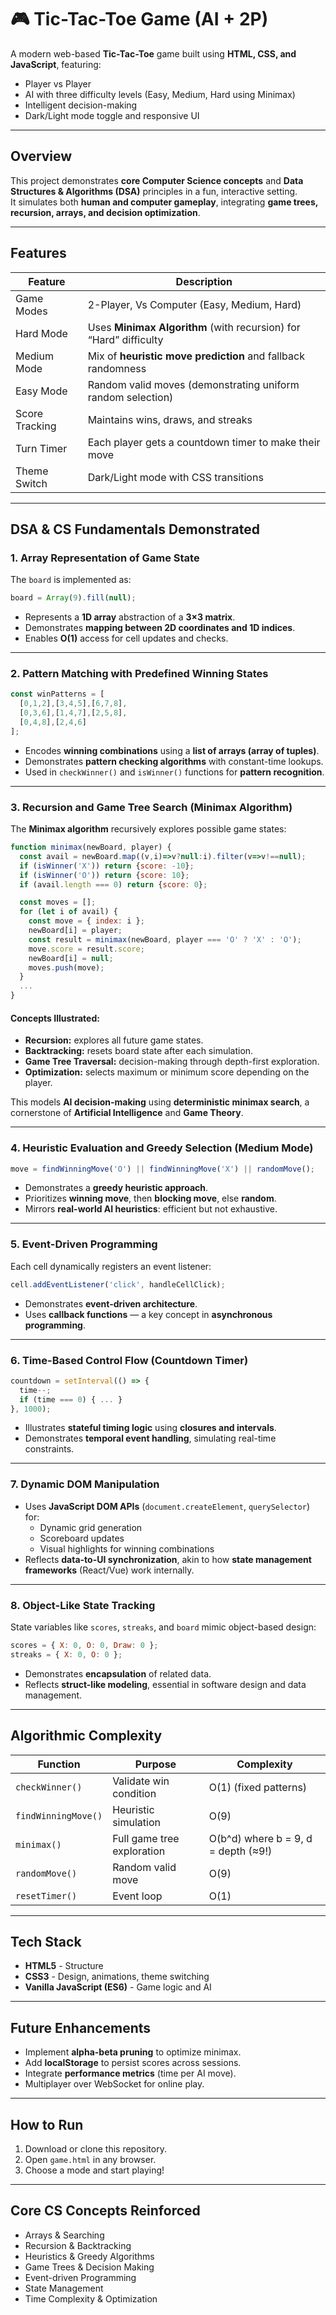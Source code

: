 # 🎮 Tic-Tac-Toe Game (AI + 2P)

A modern web-based **Tic-Tac-Toe** game built using **HTML, CSS, and JavaScript**, featuring:
- Player vs Player  
- AI with three difficulty levels (Easy, Medium, Hard using Minimax)  
- Intelligent decision-making  
- Dark/Light mode toggle and responsive UI  

---

## Overview

This project demonstrates **core Computer Science concepts** and **Data Structures & Algorithms (DSA)** principles in a fun, interactive setting.  
It simulates both **human and computer gameplay**, integrating **game trees, recursion, arrays, and decision optimization**.

---

## Features

| Feature           | Description                                                       |
|-------------------|-------------------------------------------------------------------|
| Game Modes        | 2-Player, Vs Computer (Easy, Medium, Hard)                        |
| Hard Mode         | Uses **Minimax Algorithm** (with recursion) for “Hard” difficulty |
| Medium Mode       | Mix of **heuristic move prediction** and fallback randomness      |
| Easy Mode         | Random valid moves (demonstrating uniform random selection)       |
| Score Tracking    | Maintains wins, draws, and streaks                                |
| Turn Timer        | Each player gets a countdown timer to make their move             |
| Theme Switch      | Dark/Light mode with CSS transitions                              |

---

## DSA & CS Fundamentals Demonstrated

### 1. **Array Representation of Game State**
The `board` is implemented as:
```js
board = Array(9).fill(null);
```
- Represents a **1D array** abstraction of a **3×3 matrix**.
- Demonstrates **mapping between 2D coordinates and 1D indices**.
- Enables **O(1)** access for cell updates and checks.

---

### 2. **Pattern Matching with Predefined Winning States**
```js
const winPatterns = [
  [0,1,2],[3,4,5],[6,7,8],
  [0,3,6],[1,4,7],[2,5,8],
  [0,4,8],[2,4,6]
];
```
- Encodes **winning combinations** using a **list of arrays (array of tuples)**.  
- Demonstrates **pattern checking algorithms** with constant-time lookups.  
- Used in `checkWinner()` and `isWinner()` functions for **pattern recognition**.

---

### 3. **Recursion and Game Tree Search (Minimax Algorithm)**

The **Minimax algorithm** recursively explores possible game states:
```js
function minimax(newBoard, player) {
  const avail = newBoard.map((v,i)=>v?null:i).filter(v=>v!==null);
  if (isWinner('X')) return {score: -10};
  if (isWinner('O')) return {score: 10};
  if (avail.length === 0) return {score: 0};

  const moves = [];
  for (let i of avail) {
    const move = { index: i };
    newBoard[i] = player;
    const result = minimax(newBoard, player === 'O' ? 'X' : 'O');
    move.score = result.score;
    newBoard[i] = null;
    moves.push(move);
  }
  ...
}
```
#### Concepts Illustrated:
- **Recursion:** explores all future game states.
- **Backtracking:** resets board state after each simulation.
- **Game Tree Traversal:** decision-making through depth-first exploration.
- **Optimization:** selects maximum or minimum score depending on the player.

This models **AI decision-making** using **deterministic minimax search**, a cornerstone of **Artificial Intelligence** and **Game Theory**.

---

### 4. **Heuristic Evaluation and Greedy Selection (Medium Mode)**

```js
move = findWinningMove('O') || findWinningMove('X') || randomMove();
```
- Demonstrates a **greedy heuristic approach**.
- Prioritizes **winning move**, then **blocking move**, else **random**.  
- Mirrors **real-world AI heuristics**: efficient but not exhaustive.

---

### 5. **Event-Driven Programming**
Each cell dynamically registers an event listener:
```js
cell.addEventListener('click', handleCellClick);
```
- Demonstrates **event-driven architecture**.  
- Uses **callback functions** — a key concept in **asynchronous programming**.

---

### 6. **Time-Based Control Flow (Countdown Timer)**
```js
countdown = setInterval(() => {
  time--;
  if (time === 0) { ... }
}, 1000);
```
- Illustrates **stateful timing logic** using **closures and intervals**.
- Demonstrates **temporal event handling**, simulating real-time constraints.

---

### 7. **Dynamic DOM Manipulation**
- Uses **JavaScript DOM APIs** (`document.createElement`, `querySelector`) for:
  - Dynamic grid generation
  - Scoreboard updates
  - Visual highlights for winning combinations  
- Reflects **data-to-UI synchronization**, akin to how **state management frameworks** (React/Vue) work internally.

---

### 8. **Object-Like State Tracking**
State variables like `scores`, `streaks`, and `board` mimic object-based design:
```js
scores = { X: 0, O: 0, Draw: 0 };
streaks = { X: 0, O: 0 };
```
- Demonstrates **encapsulation** of related data.
- Reflects **struct-like modeling**, essential in software design and data management.

---

## Algorithmic Complexity

| Function            | Purpose                     | Complexity                          |
|---------------------|-----------------------------|-------------------------------------|
| `checkWinner()`     | Validate win condition      | O(1) (fixed patterns)               |
| `findWinningMove()` | Heuristic simulation        | O(9)                                |
| `minimax()`         | Full game tree exploration  | O(b^d) where b = 9, d = depth (≈9!) |
| `randomMove()`      | Random valid move           | O(9)                                |
| `resetTimer()`      | Event loop                  | O(1)                                |

---

## Tech Stack

- **HTML5** - Structure  
- **CSS3** - Design, animations, theme switching  
- **Vanilla JavaScript (ES6)** - Game logic and AI   

---

## Future Enhancements
- Implement **alpha-beta pruning** to optimize minimax.  
- Add **localStorage** to persist scores across sessions.  
- Integrate **performance metrics** (time per AI move).  
- Multiplayer over WebSocket for online play.  

---

## How to Run
1. Download or clone this repository.  
2. Open `game.html` in any browser.  
3. Choose a mode and start playing!  

---

## Core CS Concepts Reinforced
- Arrays & Searching  
- Recursion & Backtracking  
- Heuristics & Greedy Algorithms  
- Game Trees & Decision Making  
- Event-driven Programming  
- State Management  
- Time Complexity & Optimization  
